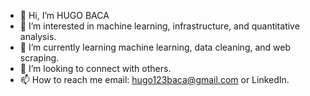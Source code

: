 - 👋 Hi, I’m HUGO BACA
- 👀 I’m interested in machine learning, infrastructure, and quantitative analysis.
- 🧠 I’m currently learning machine learning, data cleaning, and web scraping.
- 🤝 I’m looking to connect with others. 
- 📫 How to reach me email: hugo123baca@gmail.com or LinkedIn.
